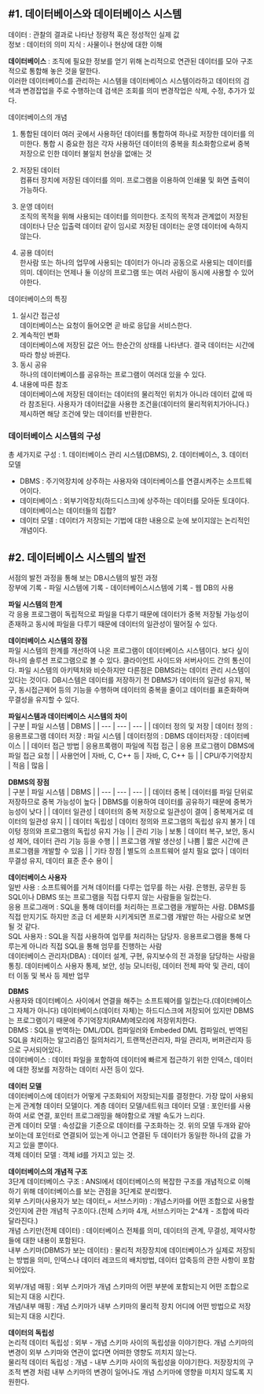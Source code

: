## #1. 데이터베이스와 데이터베이스 시스템
데이터 : 관찰의 결과로 나타난 정량적 혹은 정성적인 실제 값  
정보 : 데이터의 의미
지식 : 사물이나 현상에 대한 이해  
  
**데이터베이스** : 조직에 필요한 정보를 얻기 위해 논리적으로 연관된 데이터를 모아 구조적으로 통합해 놓은 것을 말한다.  
이러한 데이터베이스를 관리하는 시스템을 데이터베이스 시스템이라하고 데이터의 검색과 변경잡업을 주로 수행하는데 검색은 조회를 의미 변경작업은 삭제, 수정, 추가가 있다.  
  
데이터베이스의 개념  
1. 통합된 데이터 
여러 곳에서 사용하던 데이터를 통합하여 하나로 저장한 데이터를 의미한다. 통합 시 중요한 점은 각자 사용하던 데이터의 중복을 최소화함으로써 중복저장으로 인한 데이터 불일치 현상을 없애는 것

2. 저장된 데이터  
컴퓨터 장치에 저장된 데이터를 의미. 프로그램을 이용하여 인쇄물 및 화면 출력이 가능하다.  
  
3. 운영 데이터  
조직의 목적을 위해 사용되는 데이터를 의미한다. 조직의 목적과 관계없이 저장된 데이터나 단순 입출력 데이터 같이 임시로 저장된 데이터는 운영 데이터에 속하지 않는다.  
  
4. 공용 데이터  
한사람 또는 하나의 업무에 사용되는 데이터가 아니라 공동으로 사용되는 데이터를 의미. 데이터는 언제나 둘 이상의 프로그램 또는 여러 사람이 동시에 사용할 수 있어야한다.  

데이터베이스의 특징  
1. 실시간 접근성  
데이터베이스는 요청이 들어오면 곧 바로 응답을 서비스한다.   
2. 계속적인 변화  
데이터베이스에 저장된 값은 어느 한순간의 상태를 나타낸다. 결국 데이터는 시간에 따라 항상 바뀐다.  
3. 동시 공유  
하나의 데이터베이스를 공유하는 프로그램이 여러대 있을 수 있다.  
4. 내용에 따른 참조  
데이터베이스에 저장된 데이터는 데이터의 물리적인 위치가 아니라 데이터 값에 따라 참조된다. 사용자가 데이터값을 사용한 조건을(데이터의 물리적위치가아니다.) 제시하면 해당 조건에 맞는 데이터를 반환한다.  
  
  
### 데이터베이스 시스템의 구성  
총 세가지로 구성 :  1. 데이터베이스 관리 시스템(DBMS), 2. 데이터베이스, 3. 데이터 모델  
- DBMS : 주기억장치에 상주하는 사용자와 데이터베이스를 연결시켜주는 소프트웨어이다.  
- 데이터베이스 : 외부기억장치(하드디스크)에 상주하는 데이터를 모아둔 토대이다. 데이터베이스는 데이터들의 집합?  
- 데이터 모델 : 데이터가 저장되는 기법에 대한 내용으로 눈에 보이지않는 논리적인 개념이다.  


## #2. 데이터베이스 시스템의 발전
서점의 발전 과정을 통해 보는 DB시스템의 발전 과정  
장부에 기록 - 파일 시스템에 기록 - 데이터베이스시스템에 기록 - 웹 DB의 사용   
  
**파일 시스템의 한계**  
각 응용 프로그램이 독립적으로 파일을 다루기 때문에 데이터가 중복 저장될 가능성이 존재하고 동시에 파일을 다루기 때문에 데이터의 일관성이 떨어질 수 있다.  
  
**데이터베이스 시스템의 장점**  
파일 시스템의 한계를 개선하여 나온 프로그램이 데이터베이스 시스템이다. 보다 싶이 하나의 솔루션 프로그램으로 볼 수 있다. 클라이언트 사이드와 서버사이드 간의 통신이다. 파일 시스템의 아키텍처와 비슷하지만 다른점은 DBMS라는 데이터 관리 시스템이 있다는 것이다. DB시스템은 데이터를 저장하기 전 DBMS가 데이터의 일관성 유지, 복구, 동시접근제어 등의 기능을 수행하며 데이터의 중복을 줄이고 데이터를 표준화하며 무결성을 유지할 수 있다.  

**파일시스템과 데이터베이스 시스템의 차이**  
| 구분 | 파일 시스템 | DBMS |
| --- | --- | --- |
| 데이터 정의 및 저장 | 데이터 정의 : 응용프로그램
데이터 저장 : 파일 시스템 | 데이터정의 : DBMS
데이터저장 : 데이터베이스 |
| 데이터 접근 방법 | 응용프록램이 파일에 직접 접근 | 응용 프로그램이 DBMS에 파일 접근 요청 |
| 사용언어 | 자바, C, C++ 등 | 자바, C, C++ 등 |
| CPU/주기억장치 | 적음 | 많음 |

**DBMS의 장점**  
| 구분 | 파일 시스템 | DBMS |
| --- | --- | --- |
| 데이터 중복 | 데이터를 파일 단위로 저장하므로 중복 가능성이 높다 | DBMS를 이용하여 데이터를 공유하기 때문에 중복가능성이 낮다 |
| 데이터 일관성 | 데이터의 중복 저장으로 일관성이 결여 | 중복제거로 데이터의 일관성 유지 |
| 데이터 독립성 | 데이터 정의와 프로그램의 독립성 유지 불가 | 데이텅 정의와 프로그램의 독립성 유지 가능 |
| 관리 기능 | 보통 | 데이터 복구, 보안, 동시성 제어, 데이터 관리 기능 등을 수행 |
| 프로그램 개발 생산성 | 나쁨 | 짧은 시간에 큰 프로그램을 개발할 수 있음 |
| 기타 장점  | 별도의 소프트웨어 설치 필요 없다 | 데이터 무결성 유지, 데이터 표준 준수 용이 |


**데이터베이스 사용자**  
일반 사용 : 소프트웨어를 거쳐 데이터를 다루는 업무를 하는 사람. 은행원, 공무원 등 SQL이나 DBMS 또는 프로그램을 직접 다루지 않는 사람들을 일컸는다.  
응용 프로그래머 : SQL을 통해 데이터를 처리하는 프로그램을 개발하는 사람. DBMS를 직접 만지기도 하지만 조금 더 세분화 시키게되면 프로그램 개발만 하는 사람으로 보면 될 것 같다.  
SQL 사용자 : SQL을 직접 사용하여 업무를 처리하는 담당자. 응용프로그램을 통해 다루는게 아니라 직접 SQL을 통해 엄무를 진행하는 사람  
데이터베이스 관리자(DBA) : 데이터 설계, 구현, 유지보수의 전 과정을 담당하는 사람을 통칭. 데이터베이스 사용자 통제, 보안, 성능 모니터링, 데이터 전체 파악 및 관리, 데이터 이동 및 복사 등 제반 업무  

**DBMS**  
사용자와 데이터베이스 사이에서 연결을 해주는 소프트웨어를 일컸는다.(데이터베이스 그 자체가 아니다) 데이터베이스(데이터 자체)는 하드디스크에 저장되어 있지만 DBMS는 프로그램이기 때문에 주기억장치(RAM)메모리에 저장위치한다.  
DBMS :  SQL을 번역하는 DML/DDL 컴파일러와 Embeded DML 컴파일러, 번역된 SQL을 처리하는 알고리즘인 질의처리기, 트랜잭선관리자, 파일 관리자, 버퍼관리자 등으로 구서되어있다.  
데이터베이스 : 데이터 파일을 포함하여 데이터에 빠르게 접근하기 위한 인덱스, 데이터에 대한 정보를 저장하는 데이터 사전 등이 있다.  

**데이터 모델**  
데이터베이스에 데이터가 어떻게 구조화되어 저장되는지를 결정한다. 가장 많이 사용되는게 관계형 데이터 모델이다. 
계층 데이터 모델/네트워크 데이터 모델 : 포인터를 사용하여 서로 연결, 포인터 프로그래밍을 해야함으로 개발 속도가 느리다.  
관계 데이터 모델 : 속성값을 기준으로 데이터를 구조화하는 것. 위의 모델 두개와 같아보이는데 포인터로 연결되어 있는게 아니고 연결된 두 데이터가 동일한 하나의 값을 가지고 있을 뿐이다.  
객체 데이터 모델 : 객체 id를 가지고 있는 것. 
  
**데이터베이스의 개념적 구조**  
3단계 데이터베이스 구조 : ANSI에서 데이터베이스의 복잡한 구조를 개념적으로 이해하기 위해 데이터베이스를 보는 관점을 3단계로 분리했다.  
외부 스키마(사용자가 보는 데이터,= 서브스키마) : 개념스키마를 어떤 조합으로 사용할 것인지에 관한 개념적 구조이다.(전체 스키마 4개, 서브스키마는 2^4개 - 조합에 따라 달라진다.)  
개념 스키만(전체 데이터) : 데이터베이스 전체를 의미, 데이터의 관계, 무결성, 제약사항들에 대한 내용이 포함된다.  
내부 스키마(DBMS가 보는 데이터) : 물리적 저장장치에 데이터베이스가 실제로 저장되는 방법을 의미, 인덱스나 데이터 레코드의 배치방법, 데이터 압축등의 관한 사항이 포함되어있다.  

외부/개념 매핑 : 외부 스키마가 개념 스키마의 어떤 부분에 포함되는지 어떤 조합으로 되는지 대응 시킨다.  
개념/내부 매핑 : 개념 스키마가 내부 스키마의 물리적 장치 어디에 어떤 방법으로 저장되는지 대응 시킨다.  
  
**데이터의 독립성**  
논리적 데이터 독립성 : 외부 - 개념 스키마 사이의 독립성을 이야기한다. 개념 스키마의 변경이 외부 스키마와 연관이 없다면 어떠한 영향도 끼치지 않는다.  
물리적 데이터 독립성 : 개념 - 내부 스키마 사이의 독립성을 이야기한다. 저장장치의 구조적 변경 처럼 내부 스키마의 변경이 일어나도 개념 스키마에 영향을 미치지 않도록 지원한다.  







